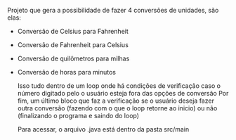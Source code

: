 Projeto que gera a possibilidade de fazer 4 conversões de unidades, são elas:

- Conversão de Celsius para Fahrenheit
- Conversão de Fahrenheit para Celsius
- Conversão de quilômetros para milhas
- Conversão de horas para minutos

  Isso tudo dentro de um loop onde há condições de verificação caso o número digitado pelo o usuário esteja fora das opções de conversão
  Por fim, um último bloco que faz a verificação se o usuário deseja fazer outra conversão (fazendo com o que o loop retorne ao inicio) ou não (finalizando o programa e saindo do loop)

  Para acessar, o arquivo .java está dentro da pasta src/main
